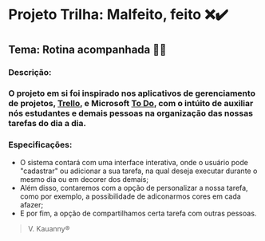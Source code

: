 # Projeto Trilha: Malfeito, feito :x::heavy_check_mark:
## Tema: Rotina acompanhada :pencil::alarm_clock:

### Descrição:
### O projeto em si foi inspirado nos aplicativos de gerenciamento de projetos, [Trello](https://trello.com/pt-BR), e Microsoft [To Do](https://todo.microsoft.com/tasks/pt-br/), com o intúito de auxiliar nós estudantes e demais pessoas na organização das nossas tarefas do dia a dia.

### Especificações:
* O sistema contará com uma interface interativa, onde o usuário pode "cadastrar" ou adicionar a sua tarefa, na qual deseja executar durante o mesmo dia ou em decorer dos demais;
* Além disso, contaremos com a opção de personalizar a nossa tarefa, como por exemplo, a possibilidade de adiconarmos cores em cada afazer;
* E por fim, a opção de compartilhamos certa tarefa com outras pessoas.

> V. Kauanny®

<!--[![Work in Repl.it](https://classroom.github.com/assets/work-in-replit-14baed9a392b3a25080506f3b7b6d57f295ec2978f6f33ec97e36a161684cbe9.svg)](https://classroom.github.com/online_ide?assignment_repo_id=4898944&assignment_repo_type=AssignmentRepo)-->
